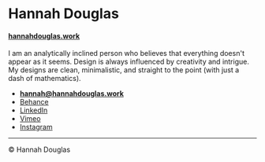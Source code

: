 # Hannah Douglas

#### [hannahdouglas.work](https://hannahdouglas.work)

I am an analytically inclined person who believes that everything doesn't appear as it seems. Design is always influenced by creativity and intrigue. My designs are clean, minimalistic, and straight to the point (with just a dash of mathematics).

- **[hannah@hannahdouglas.work](mailto:hannah@hannandouglas.work)**
- [Behance](https://www.behance.net/hldouglas)
- [LinkedIn](https://www.linkedin.com/in/hannah-douglas-9a86b7148)
- [Vimeo](https://vimeo.com/ninjamunchkin)
- [Instagram](https://www.instagram.com/ninja_munchkin11/)

---

© Hannah Douglas
